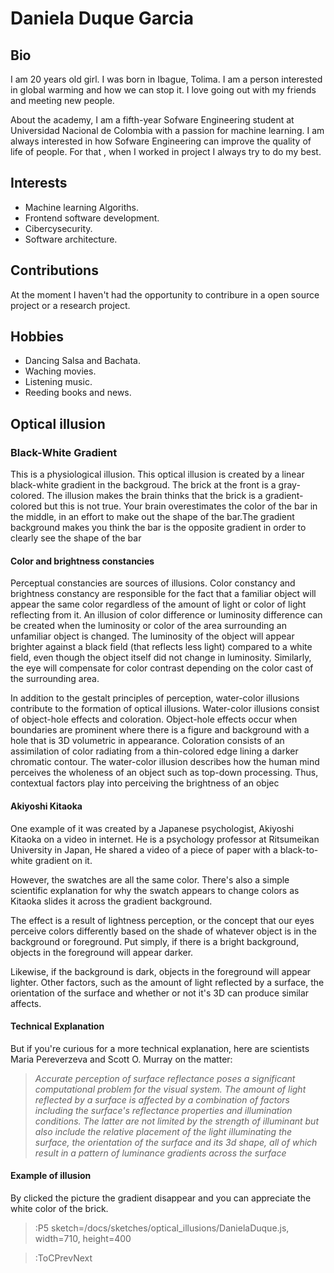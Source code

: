 # Daniela Duque Garcia

## Bio

I am 20 years old girl. I was born in Ibague, Tolima. I am a person interested in global warming and how we can stop it. I love going out with my friends and meeting new people.

About the academy, I am a fifth-year Sofware Engineering student at Universidad Nacional de Colombia with a passion for machine learning. I am always interested in how Sofware Engineering can improve the quality of life of people. For that , when I worked in project I always try to do my best. 


## Interests

- Machine learning Algoriths.
- Frontend software development.
- Cibercysecurity.
- Software architecture.

## Contributions

At the moment I haven't had the opportunity to contribure in a open source project or a research project.

## Hobbies

- Dancing Salsa and Bachata.
- Waching movies.
- Listening music.
- Reeding books and news.

## Optical illusion

 ### Black-White Gradient

This is a physiological illusion. This optical illusion is created by a linear black-white gradient in the backgroud. The brick at the front is a gray-colored. The illusion makes the brain thinks that the brick is a gradient-colored but this is not true. Your brain overestimates the color of the bar in the middle, in an effort to make out the shape of the bar.The gradient background makes you think the bar is the opposite gradient in order to clearly see the shape of the bar

#### Color and brightness constancies

Perceptual constancies are sources of illusions. Color constancy and brightness constancy are responsible for the fact that a familiar object will appear the same color regardless of the amount of light or color of light reflecting from it. An illusion of color difference or luminosity difference can be created when the luminosity or color of the area surrounding an unfamiliar object is changed. The luminosity of the object will appear brighter against a black field (that reflects less light) compared to a white field, even though the object itself did not change in luminosity. Similarly, the eye will compensate for color contrast depending on the color cast of the surrounding area.

In addition to the gestalt principles of perception, water-color illusions contribute to the formation of optical illusions. Water-color illusions consist of object-hole effects and coloration. Object-hole effects occur when boundaries are prominent where there is a figure and background with a hole that is 3D volumetric in appearance. Coloration consists of an assimilation of color radiating from a thin-colored edge lining a darker chromatic contour. The water-color illusion describes how the human mind perceives the wholeness of an object such as top-down processing. Thus, contextual factors play into perceiving the brightness of an objec
 
 #### Akiyoshi Kitaoka 
One example of it was created by a Japanese psychologist, Akiyoshi Kitaoka  on a video in internet. He is a psychology professor at Ritsumeikan University in Japan, He shared a video of a piece of paper with a black-to-white gradient on it.

However, the swatches are all the same color. There's also a simple scientific explanation for why the swatch appears to change colors as Kitaoka slides it across the gradient background. 

The effect is a result of lightness perception, or the concept that our eyes perceive colors differently based on the shade of whatever object is in the background or foreground. Put simply, if there is a bright background, objects in the foreground will appear darker.

Likewise, if the background is dark, objects in the foreground will appear lighter. Other factors, such as the amount of light reflected by a surface, the orientation of the surface and whether or not it's 3D can produce similar affects. 

#### Technical  Explanation

But if you're curious for a more technical explanation, here are scientists Maria Pereverzeva and Scott O. Murray on the matter:

> _Accurate perception of surface reflectance poses a significant computational problem for the visual system. The amount of light reflected by a surface is affected by a combination of factors including the surface's reflectance properties and illumination conditions. The latter are not limited by the strength of illuminant but also include the relative placement of the light illuminating the surface, the orientation of the surface and its 3d shape, all of which result in a pattern of luminance gradients across the surface_

#### Example of illusion

By clicked the picture the gradient disappear and you can appreciate the white color of the brick. 


> :P5 sketch=/docs/sketches/optical_illusions/DanielaDuque.js, width=710, height=400

> :ToCPrevNext